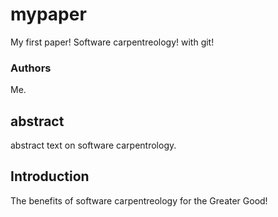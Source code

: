 # mypaper
My first paper! Software carpentreology! with git!

### Authors
Me.

## abstract
abstract text on software carpentrology.

## Introduction
The benefits of software carpentreology for the Greater Good!


